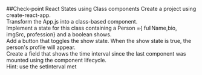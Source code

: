 ##Check-point React States using Class components 
Create a project using create-react-app.\
Transform the App.js into a class-based component.\
Implement a state for this class containing a Person ={ fullName,bio, imgSrc, profession} and a boolean shows.\
Add a button that toggles the show state. When the show state is true, the person's profile will appear.\
Create a field that shows the time interval since the last component was mounted using the component lifecycle.\
Hint: use the setInterval met